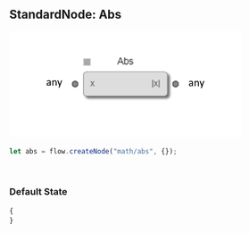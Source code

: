 ## StandardNode: Abs

<img class="zoomable" alt="Abs standard node" src="/images/standard-nodes/math/abs.png" />

<Hierarchy :extend="{name: 'Node', link: '../../api/classes/node.html'}" />
<br/>

```js
let abs = flow.createNode("math/abs", {});
```

<br/>

### Default State

```js
{
}
```
